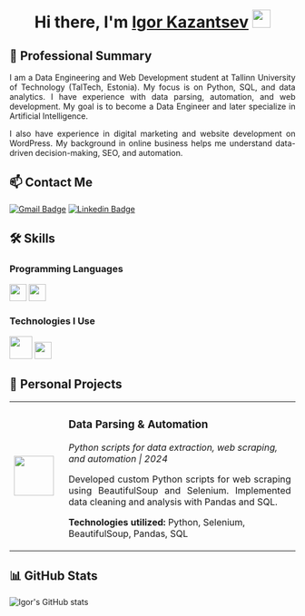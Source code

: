 <h1 align="center">Hi there, I'm <a href="https://www.linkedin.com/in/igor-kazantsev/" target="_blank">Igor Kazantsev</a> <img
src="https://github.com/blackcater/blackcater/raw/main/images/Hi.gif" height="32" /></h1>

## 🎯 Professional Summary

<p align="justify">
  I am a Data Engineering and Web Development student at Tallinn University of Technology (TalTech, Estonia). My focus is on Python, SQL, and data analytics. I have experience with data parsing, automation, and web development. My goal is to become a Data Engineer and later specialize in Artificial Intelligence.
</p>

<p align="justify"> I also have experience in digital marketing and website development on WordPress. My background in online business helps me understand data-driven decision-making, SEO, and automation.
</p>

## 📫 Contact Me

[![Gmail Badge](https://img.shields.io/badge/-kazigor@yahoo.com-c14438?style=flat-square&logo=Gmail&logoColor=white&link=mailto:kazigor@yahoo.com)](mailto:kazigor@yahoo.com)
[![Linkedin Badge](https://img.shields.io/badge/-igorkazantsev-blue?style=flat-square&logo=Linkedin&logoColor=white&link=https://www.linkedin.com/in/igor-kazantsev/)](https://www.linkedin.com/in/igor-kazantsev/)

## 🛠 Skills  

### Programming Languages
<img src='https://github.com/MarikIshtar007/MarikIshtar007/blob/master/images/python2.png' height='30'/>  
<img src='https://github.com/MarikIshtar007/MarikIshtar007/blob/master/images/sql.svg' width='30'/>  

### Technologies I Use
<img src='https://github.com/MarikIshtar007/MarikIshtar007/blob/master/images/django.svg' height='40'/>  
<img src='https://github.com/MarikIshtar007/MarikIshtar007/blob/master/images/git.svg' width='30'/>  

## 💼 Personal Projects

<table>
  <tr>
    <td width="80">
      <img src="https://upload.wikimedia.org/wikipedia/commons/3/38/Jupyter_logo.svg" width="70"/>
    </td>
    <td>
      <h3>Data Parsing & Automation</h3>
      <p><i>Python scripts for data extraction, web scraping, and automation | 2024</i></p>
      <p align="justify">
        Developed custom Python scripts for web scraping using BeautifulSoup and Selenium. Implemented data cleaning and analysis with Pandas and SQL.
      </p>
      <p><strong>Technologies utilized:</strong> Python, Selenium, BeautifulSoup, Pandas, SQL</p>
    </td>
  </tr>
</table>

## 📊 GitHub Stats
![Igor's GitHub stats](https://github-readme-stats.vercel.app/api?username=IgorKazantsev&show_icons=true&hide=["issues"]&theme=dark)
